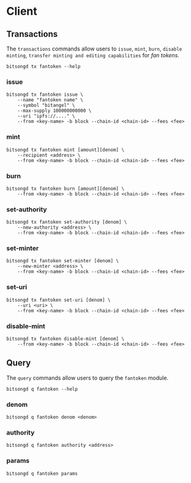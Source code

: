 <!-- 
order: 6
-->

# Client

## Transactions

The `transactions` commands allow users to `issue`, `mint`, `burn`, `disable minting`, `transfer minting and editing capabilities` for _fan tokens_.

```bash=
bitsongd tx fantoken --help
```
### issue

```bash=
bitsongd tx fantoken issue \
    --name "fantoken name" \
    --symbol "bitangel" \
    --max-supply 100000000000 \
    --uri "ipfs://...." \
    --from <key-name> -b block --chain-id <chain-id> --fees <fee>
```

### mint

```bash=
bitsongd tx fantoken mint [amount][denom] \
    --recipient <address> \
    --from <key-name> -b block --chain-id <chain-id> --fees <fee>
```

### burn

```bash=
bitsongd tx fantoken burn [amount][denom] \
    --from <key-name> -b block --chain-id <chain-id> --fees <fee>
```

### set-authority

```bash=
bitsongd tx fantoken set-authority [denom] \
    --new-authority <address> \
    --from <key-name> -b block --chain-id <chain-id> --fees <fee>
```

### set-minter

```bash=
bitsongd tx fantoken set-minter [denom] \
    --new-minter <address> \
    --from <key-name> -b block --chain-id <chain-id> --fees <fee>
```

### set-uri

```bash=
bitsongd tx fantoken set-uri [denom] \
    --uri <uri> \
    --from <key-name> -b block --chain-id <chain-id> --fees <fee>
```

### disable-mint

```bash=
bitsongd tx fantoken disable-mint [denom] \
    --from <key-name> -b block --chain-id <chain-id> --fees <fee>
```

## Query

The `query` commands allow users to query the `fantoken` module.

```bash=
bitsongd q fantoken --help
```

### denom

```bash=
bitsongd q fantoken denom <denom>
```

### authority

```bash=
bitsongd q fantoken authority <address>
```

### params

```bash=
bitsongd q fantoken params
```